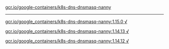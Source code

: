 [gcr.io/google-containers/k8s-dns-dnsmasq-nanny](https://hub.docker.com/r/sqeven/k8s-dns-dnsmasq-nanny/tags/) 

----
[gcr.io/google_containers/k8s-dns-dnsmasq-nanny:1.15.0 √](https://hub.docker.com/r/sqeven/k8s-dns-dnsmasq-nanny/tags/)

[gcr.io/google_containers/k8s-dns-dnsmasq-nanny:1.14.13 √](https://hub.docker.com/r/sqeven/k8s-dns-dnsmasq-nanny/tags/)

[gcr.io/google_containers/k8s-dns-dnsmasq-nanny:1.14.12 √](https://hub.docker.com/r/sqeven/k8s-dns-dnsmasq-nanny/tags/)

